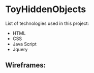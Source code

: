 # ToyHiddenObjects
List of technologies used in this project:
- HTML
- CSS 
- Java Script
- Jquery

## Wireframes:
